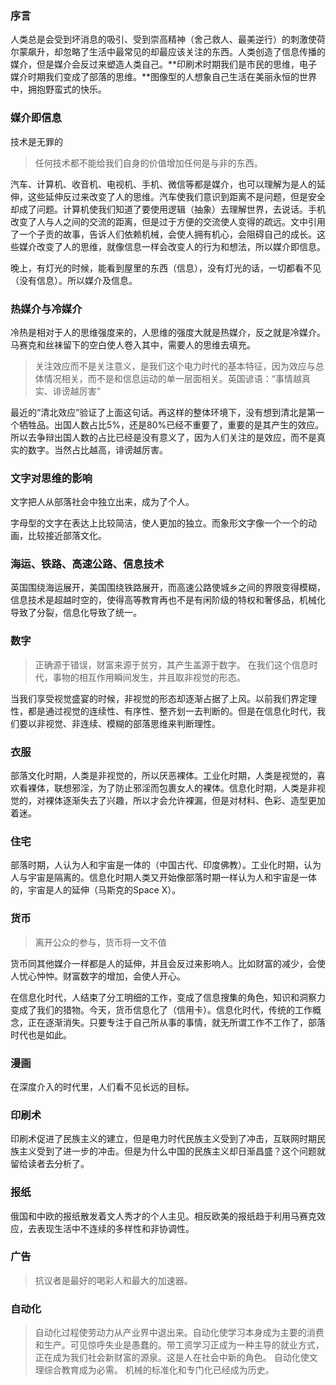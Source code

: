 ### 序言 

人类总是会受到坏消息的吸引、受到崇高精神（舍己救人、最美逆行）的刺激使荷尔蒙飙升，却忽略了生活中最常见的却最应该关注的东西。人类创造了信息传播的媒介，但是媒介会反过来塑造人类自己。**印刷术时期我们是市民的思维，电子媒介时期我们变成了部落的思维。**图像型的人想象自己生活在美丽永恒的世界中，拥抱野蛮式的快乐。 

### 媒介即信息

技术是无罪的

> 任何技术都不能给我们自身的价值增加任何是与非的东西。

汽车、计算机、收音机、电视机、手机、微信等都是媒介，也可以理解为是人的延伸，这些延伸反过来改变了人的思维。汽车使我们意识到距离不是问题，但是安全却成了问题。计算机使我们知道了要使用逻辑（抽象）去理解世界，去说话。手机改变了人与人之间的交流的距离，但是过于方便的交流使人变得的疏远。文中引用了一个子贡的故事，告诉人们依赖机械，会使人拥有机心，会阻碍自己的成长。这些媒介改变了人的思维，就像信息一样会改变人的行为和想法，所以媒介即信息。

晚上，有灯光的时候，能看到屋里的东西（信息），没有灯光的话，一切都看不见（没有信息）。所以媒介及信息。

### 热媒介与冷媒介

冷热是相对于人的思维强度来的，人思维的强度大就是热媒介，反之就是冷媒介。马赛克和丝袜留下的空白使人卷入其中，需要人的思维去填充。

> 关注效应而不是关注意义，是我们这个电力时代的基本特征，因为效应与总体情况相关，而不是和信息运动的单一层面相关。英国谚语：“事情越真实、诽谤越厉害”

最近的“清北效应”验证了上面这句话。再这样的整体环境下，没有想到清北是第一个牺牲品。出国人数占比5%，还是80%已经不重要了，重要的是其产生的效应。所以去争辩出国人数的占比已经是没有意义了，因为人们关注的是效应，而不是真实的数字。当然占比越高，诽谤越厉害。

### 文字对思维的影响

文字把人从部落社会中独立出来，成为了个人。

字母型的文字在表达上比较简洁，使人更加的独立。而象形文字像一个一个的动画，比较接近部落文化。

### 海运、铁路、高速公路、信息技术

英国围绕海运展开，美国围绕铁路展开，而高速公路使城乡之间的界限变得模糊，信息技术是超越时空的，使得高等教育再也不是有闲阶级的特权和奢侈品，机械化导致了分裂，信息化导致了统一。

### 数字

> 正确源于错误，财富来源于贫穷，其产生盖源于数字。 在我们这个信息时代，事物的相互作用瞬间发生，并且取非视觉的形态。

当我们享受视觉盛宴的时候，非视觉的形态却逐渐占据了上风。以前我们界定理性，都是通过视觉的连续性、有序性、整齐划一去判断的。但是在信息化时代，我们要以非视觉、非连续、模糊的部落思维来判断理性。

### 衣服

部落文化时期，人类是非视觉的，所以厌恶裸体。工业化时期，人类是视觉的，喜欢看裸体，联想邪淫，为了防止邪淫而包裹女人的裸体。信息化时期，人类是非视觉的，对裸体逐渐失去了兴趣，所以才会允许裸漏，但是对材料、色彩、造型更加着迷。

### 住宅

部落时期，人认为人和宇宙是一体的（中国古代、印度佛教）。工业化时期，认为人与宇宙是隔离的。信息化时期人类又开始像部落时期一样认为人和宇宙是一体的，宇宙是人的延伸（马斯克的Space X）。

### 货币

> 离开公众的参与，货币将一文不值

货币同其他媒介一样都是人的延伸，并且会反过来影响人。比如财富的减少，会使人忧心忡忡。财富数字的增加，会使人开心。

在信息化时代，人结束了分工明细的工作，变成了信息搜集的角色，知识和洞察力变成了我们的猎物。今天，货币信息化了（信用卡）。信息化时代，传统的工作概念，正在逐渐消失。只要专注于自己所从事的事情，就无所谓工作不工作了，部落时代也是如此。

### 漫画

在深度介入的时代里，人们看不见长远的目标。

### 印刷术

印刷术促进了民族主义的建立，但是电力时代民族主义受到了冲击，互联网时期民族主义受到了进一步的冲击。但是为什么中国的民族主义却日渐昌盛？这个问题就留给读者去分析了。

### 报纸

俄国和中欧的报纸散发着文人秀才的个人主见。相反欧美的报纸趋于利用马赛克效应，去表现生活中不连续的多样性和非协调性。

### 广告

> 抗议者是最好的喝彩人和最大的加速器。

### 自动化

> 自动化过程使劳动力从产业界中退出来。自动化使学习本身成为主要的消费和生产。可见惊呼失业是愚蠢的。带工资学习正成为一种主导的就业方式，正在成为我们社会新财富的源泉。这是人在社会中新的角色。 自动化使文理综合教育成为必需。 机械的标准化和专门化已经成为历史。